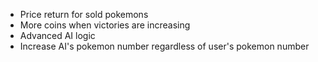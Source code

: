 - Price return for sold pokemons
- More coins when victories are increasing
- Advanced AI logic
- Increase AI's pokemon number regardless of user's pokemon number